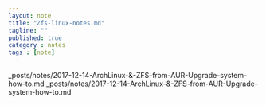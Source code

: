 ```yaml
---
layout: note
title: "Zfs-linux-notes.md"
tagline: ""
published: true
category : notes
tags : [note]
---
```


_posts/notes/2017-12-14-ArchLinux-&-ZFS-from-AUR-Upgrade-system-how-to.md
_posts/notes/2017-12-14-ArchLinux-&-ZFS-from-AUR-Upgrade-system-how-to.md
